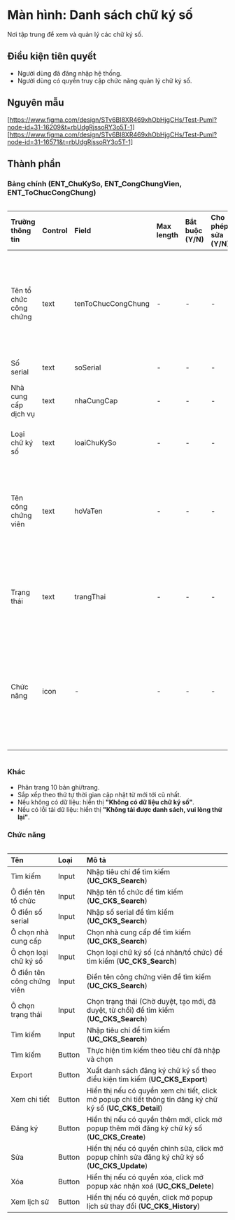 # Màn hình: Danh sách chữ ký số
Nơi tập trung để xem và quản lý các chữ ký số.

## Điều kiện tiên quyết
- Người dùng đã đăng nhập hệ thống.
- Người dùng có quyền truy cập chức năng quản lý chữ ký số.

## Nguyên mẫu
[https://www.figma.com/design/STv6BI8XR469xhObHjgCHs/Test-Puml?node-id=31-16209&t=rbUdgRjssoRY3o5T-1]
[https://www.figma.com/design/STv6BI8XR469xhObHjgCHs/Test-Puml?node-id=31-16571&t=rbUdgRjssoRY3o5T-1]

## Thành phần

### Bảng chính (ENT_ChuKySo, ENT_CongChungVien, ENT_ToChucCongChung)

<div style="overflow-x:auto">

| Trường thông tin       | Control | Field              | Max length | Bắt buộc (Y/N) | Cho phép sửa (Y/N) | Mô tả                                                                 |
|:-----------------------|:--------|:-------------------|:-----------|:---------------|:-------------------|:----------------------------------------------------------------------|
| Tên tổ chức công chứng | text    | tenToChucCongChung | -          | -              | -                  | Chỉ hiển thị trong trường hợp người dùng cấp Sở và cấp Bộ             |
| Số serial              | text    | soSerial           | -          | -              | -                  | Số Serial                                                             |
| Nhà cung cấp dịch vụ   | text    | nhaCungCap         | -          | -              | -                  | Nhà cung cấp chữ ký số                                                |
| Loại chữ ký số         | text    | loaiChuKySo        | -          | -              | -                  | Cá nhân / Tổ chức                                                     |
| Tên công chứng viên    | text    | hoVaTen            | -          | -              | -                  | Hiển thị tên công chứng viên đã chọn nếu là chữ ký số cá nhân         |
| Trạng thái             | text    | trangThai          | -          | -              | -                  | Mới tạo / Chờ duyệt / Đã duyệt / Từ chối                              |
| Chức năng              | icon    | -                  | -          | -              | -                  | Xem chi tiết, Chỉnh sửa, Xóa, xem lịch sử (tuỳ quyền, tuỳ trạng thái) |

</div>

### Khác
- Phân trang 10 bản ghi/trang.  
- Sắp xếp theo thứ tự thời gian cập nhật từ mới tới cũ nhất.  
- Nếu không có dữ liệu: hiển thị **"Không có dữ liệu chữ ký số"**.  
- Nếu có lỗi tải dữ liệu: hiển thị **"Không tải được danh sách, vui lòng thử lại"**.  

### Chức năng

<div style="overflow-x:auto">

| Tên                        | Loại   | Mô tả                                                                                                       |
|:---------------------------|:-------|:------------------------------------------------------------------------------------------------------------|
| Tìm kiếm                   | Input  | Nhập tiêu chí để tìm kiếm (**UC_CKS_Search**)                                                               |
| Ô điền tên tổ chức         | Input  | Nhập tên tổ chức để tìm kiếm (**UC_CKS_Search**)                                                            |
| Ô điền số serial           | Input  | Nhập số serial để tìm kiếm (**UC_CKS_Search**)                                                              |
| Ô chọn nhà cung cấp        | Input  | Chọn nhà cung cấp để tìm kiếm (**UC_CKS_Search**)                                                           |
| Ô chọn loại chữ ký số      | Input  | Chọn loại chữ ký số (cá nhân/tổ chức) để tìm kiếm (**UC_CKS_Search**)                                       |
| Ô điền tên công chứng viên | Input  | Điền tên công chứng viên để tìm kiếm (**UC_CKS_Search**)                                                    |
| Ô chọn trạng thái          | Input  | Chọn trạng thái (Chờ duyệt, tạo mới, đã duyệt, từ chối) để tìm kiếm (**UC_CKS_Search**)                     |
| Tìm kiếm                   | Input  | Nhập tiêu chí để tìm kiếm (**UC_CKS_Search**)                                                               |
| Tìm kiếm                   | Button | Thực hiện tìm kiếm theo tiêu chí đã nhập và chọn                                                            |
| Export                     | Button | Xuất danh sách đăng ký chữ ký số theo điều kiện tìm kiếm (**UC_CKS_Export**)                                |
| Xem chi tiết               | Button | Hiển thị nếu có quyền xem chi tiết, click mở popup chi tiết thông tin đăng ký chữ ký số (**UC_CKS_Detail**) |
| Đăng ký                    | Button | Hiển thị nếu có quyền thêm mới, click mở popup thêm mới đăng ký chữ ký số (**UC_CKS_Create**)               |
| Sửa                        | Button | Hiển thị nếu có quyền chỉnh sửa, click mở popup chỉnh sửa đăng ký chữ ký số (**UC_CKS_Update**)             |
| Xóa                        | Button | Hiển thị nếu có quyền xóa, click mở popup xác nhận xoá (**UC_CKS_Delete**)                                  |
| Xem lịch sử                | Button | Hiển thị nếu có quyền, click mở popup lịch sử thay đổi (**UC_CKS_History**)                                 |

</div>
